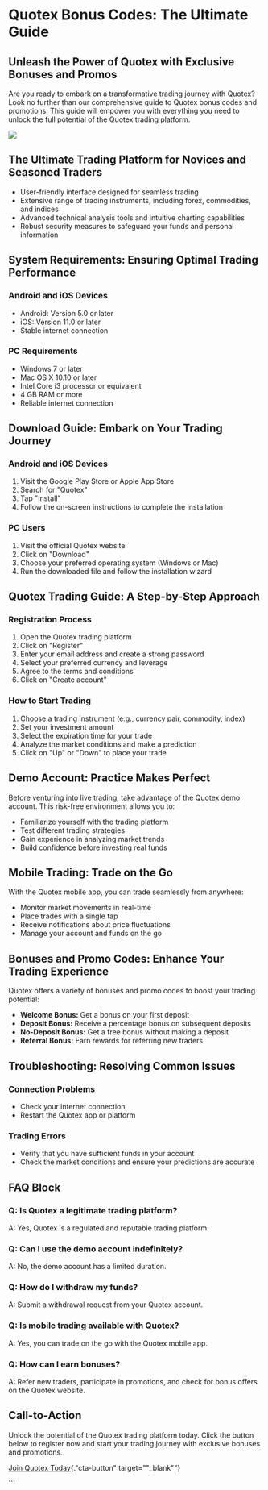 # Quotex Bonus Codes: The Ultimate Guide

## Unleash the Power of Quotex with Exclusive Bonuses and Promos

Are you ready to embark on a transformative trading journey with Quotex?
Look no further than our comprehensive guide to Quotex bonus codes and
promotions. This guide will empower you with everything you need to
unlock the full potential of the Quotex trading platform.

[![](https://static.quotex.io/files/4_en/300_250.jpg)](https://traff.sbs/brokerqxlid)

## The Ultimate Trading Platform for Novices and Seasoned Traders

-   User-friendly interface designed for seamless trading
-   Extensive range of trading instruments, including forex,
    commodities, and indices
-   Advanced technical analysis tools and intuitive charting
    capabilities
-   Robust security measures to safeguard your funds and personal
    information

## System Requirements: Ensuring Optimal Trading Performance

### Android and iOS Devices

-   Android: Version 5.0 or later
-   iOS: Version 11.0 or later
-   Stable internet connection

### PC Requirements

-   Windows 7 or later
-   Mac OS X 10.10 or later
-   Intel Core i3 processor or equivalent
-   4 GB RAM or more
-   Reliable internet connection

## Download Guide: Embark on Your Trading Journey

### Android and iOS Devices

1.  Visit the Google Play Store or Apple App Store
2.  Search for "Quotex"
3.  Tap "Install"
4.  Follow the on-screen instructions to complete the installation

### PC Users

1.  Visit the official Quotex website
2.  Click on "Download"
3.  Choose your preferred operating system (Windows or Mac)
4.  Run the downloaded file and follow the installation wizard

## Quotex Trading Guide: A Step-by-Step Approach

### Registration Process

1.  Open the Quotex trading platform
2.  Click on "Register"
3.  Enter your email address and create a strong password
4.  Select your preferred currency and leverage
5.  Agree to the terms and conditions
6.  Click on "Create account"

### How to Start Trading

1.  Choose a trading instrument (e.g., currency pair, commodity, index)
2.  Set your investment amount
3.  Select the expiration time for your trade
4.  Analyze the market conditions and make a prediction
5.  Click on "Up" or "Down" to place your trade

## Demo Account: Practice Makes Perfect

Before venturing into live trading, take advantage of the Quotex demo
account. This risk-free environment allows you to:

-   Familiarize yourself with the trading platform
-   Test different trading strategies
-   Gain experience in analyzing market trends
-   Build confidence before investing real funds

## Mobile Trading: Trade on the Go

With the Quotex mobile app, you can trade seamlessly from anywhere:

-   Monitor market movements in real-time
-   Place trades with a single tap
-   Receive notifications about price fluctuations
-   Manage your account and funds on the go

## Bonuses and Promo Codes: Enhance Your Trading Experience

Quotex offers a variety of bonuses and promo codes to boost your trading
potential:

-   **Welcome Bonus:** Get a bonus on your first deposit
-   **Deposit Bonus:** Receive a percentage bonus on subsequent deposits
-   **No-Deposit Bonus:** Get a free bonus without making a deposit
-   **Referral Bonus:** Earn rewards for referring new traders

## Troubleshooting: Resolving Common Issues

### Connection Problems

-   Check your internet connection
-   Restart the Quotex app or platform

### Trading Errors

-   Verify that you have sufficient funds in your account
-   Check the market conditions and ensure your predictions are accurate

## FAQ Block

### Q: Is Quotex a legitimate trading platform?

A: Yes, Quotex is a regulated and reputable trading platform.

### Q: Can I use the demo account indefinitely?

A: No, the demo account has a limited duration.

### Q: How do I withdraw my funds?

A: Submit a withdrawal request from your Quotex account.

### Q: Is mobile trading available with Quotex?

A: Yes, you can trade on the go with the Quotex mobile app.

### Q: How can I earn bonuses?

A: Refer new traders, participate in promotions, and check for bonus
offers on the Quotex website.

## Call-to-Action

Unlock the potential of the Quotex trading platform today. Click the
button below to register now and start your trading journey with
exclusive bonuses and promotions.

[Join Quotex
Today](\%22https://traff.sbs/brokerqxsignup\%22){."cta-button"
target=""_blank""}

\`\`\`

